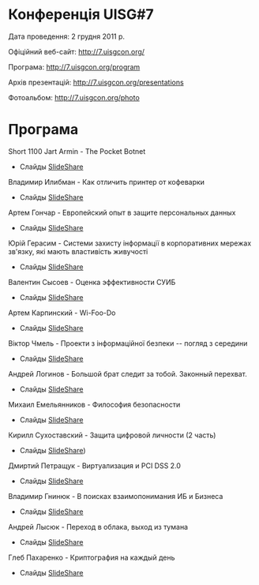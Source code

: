 # Конференція UISG#7

Дата проведення: 2 грудня 2011 р.

Офіційний веб-сайт: http://7.uisgcon.org/

Програма: http://7.uisgcon.org/program

Архів презентацій: http://7.uisgcon.org/presentations

Фотоальбом: http://7.uisgcon.org/photo

# Програма

Short 1100 Jart Armin - The Pocket Botnet
- Слайды [SlideShare](https://www.slideshare.net/uisg/short-1100-jart-armin-the-pocket-botnet-10645244)

Владимир Илибман - Как отличить принтер от кофеварки
- Слайды [SlideShare](https://www.slideshare.net/uisg/short-1430)

Артем Гончар - Европейский опыт в защите персональных данных
- Слайды [SlideShare](https://www.slideshare.net/uisg/short-1130)

Юрій Герасим - Системи захисту інформації в корпоративних мережах зв'язку, які мають властивість живучості
- Слайды [SlideShare](https://www.slideshare.net/uisg/short-1700)

Валентин Сысоев - Оценка эффективности СУИБ
- Слайды [SlideShare](https://www.slideshare.net/uisg/short-1600)

Артем Карпинский - Wi-Foo-Do
- Слайды [SlideShare](https://www.slideshare.net/uisg/short-1530-wifoodo)

Віктор Чмель - Проекти з інформаційної безпеки -- погляд з середини
- Слайды [SlideShare](https://www.slideshare.net/uisg/short-1300)

Андрей Логинов - Большой брат следит за тобой. Законный перехват.
- Слайды [SlideShare](https://www.slideshare.net/uisg/short-1230)

Михаил Емельянников - Философия безопасности
- Слайды [SlideShare](https://www.slideshare.net/uisg/long-1100)

Кирилл Сухоставский - Защита цифровой личности (2 часть)
- Слайды [SlideShare](https://www.slideshare.net/uisg/short-1730-2))

Дмиртий Петращук - Виртуализация и PCI DSS 2.0
- Слайды [SlideShare](https://www.slideshare.net/uisg/short-1030-pci-dss-20)

Владимир Гнинюк - В поисках взаимопонимания ИБ и Бизнеса
- Слайды [SlideShare](https://www.slideshare.net/uisg/long-1430)

Андрей Лысюк - Переход в облака, выход из тумана
- Слайды [SlideShare](https://www.slideshare.net/uisg/long-1530)

Глеб Пахаренко - Криптография на каждый день
- Слайды [SlideShare](https://www.slideshare.net/uisg/short-1000)
